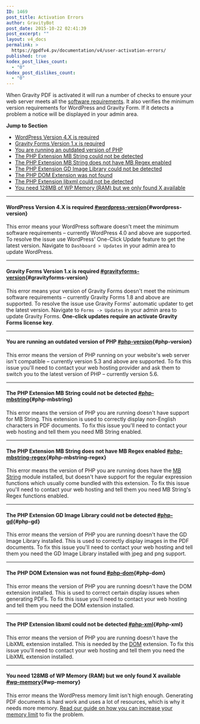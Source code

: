 ```yaml
---
ID: 1469
post_title: Activation Errors
author: GravityBot
post_date: 2015-10-22 02:41:39
post_excerpt: ""
layout: v4_docs
permalink: >
  https://gpdfv4.pv/documentation/v4/user-activation-errors/
published: true
kodex_post_likes_count:
  - "0"
kodex_post_dislikes_count:
  - "0"
---
```

When Gravity PDF is activated it will run a number of checks to ensure your web server meets all the [software requirements](#). It also verifies the minimum version requirements for WordPress and Gravity Form. If it detects a problem a notice will be displayed in your admin area. 

**Jump to Section**

* [WordPress Version 4.X is required](#wordpress-version)
* [Gravity Forms Version 1.x is required](#gravityforms-version)
* [You are running an outdated version of PHP](#php-version)
* [The PHP Extension MB String could not be detected](#php-mbstring)
* [The PHP Extension MB String does not have MB Regex enabled](#php-mbstring-regex)
* [The PHP Extension GD Image Library could not be detected](#php-gd)
* [The PHP DOM Extension was not found](#php-dom)
* [The PHP Extension libxml could not be detected](#php-xml)
* [You need 128MB of WP Memory (RAM) but we only found X available](#wp-memory)

---

#### WordPress Version 4.X is required [#wordpress-version](#wordpress-version){#wordpress-version}

This error means your WordPress software doesn't meet the minimum software requirements – currently WordPress 4.0 and above are supported. To resolve the issue use WordPress' One-Click Update feature to get the latest version. Navigate to `Dashboard > Updates` in your admin area to update WordPress.

---

#### Gravity Forms Version 1.x is required [#gravityforms-version](#gravityforms-version){#gravityforms-version}

This error means your version of Gravity Forms doesn't meet the minimum software requirements – currently Gravity Forms 1.8 and above are supported. To resolve the issue use Gravity Forms' automatic updater to get the latest version. Navigate to `Forms -> Updates` in your admin area to update Gravity Forms. **One-click updates require an activate Gravity Forms license key**.

---

#### You are running an outdated version of PHP [#php-version](#php-version){#php-version}

This error means the version of PHP running on your website's web server isn't compatible – currently version 5.3 and above are supported. To fix this issue you'll need to contact your web hosting provider and ask them to switch you to the latest version of PHP – currently version 5.6.

---

#### The PHP Extension MB String could not be detected [#php-mbstring](#php-mbstring){#php-mbstring}

This error means the version of PHP you are running doesn't have support for MB String. This extension is used to correctly display non-English characters in PDF documents. To fix this issue you'll need to contact your web hosting and tell them you need MB String enabled.

---

#### The PHP Extension MB String does not have MB Regex enabled [#php-mbstring-regex](#php-mbstring-regex){#php-mbstring-regex}

This error means the version of PHP you are running does have the [MB String](#php-mbstring) module installed, but doesn't have support for the regular expression functions which usually come bundled with this extension. To fix this issue you'll need to contact your web hosting and tell them you need MB String's Regex functions enabled.

---

#### The PHP Extension GD Image Library could not be detected [#php-gd](#php-gd){#php-gd}

This error means the version of PHP you are running doesn't have the GD Image Library installed. This is used to correctly display images in the PDF documents. To fix this issue you'll need to contact your web hosting and tell them you need the GD Image Library installed with jpeg and png support.

---

#### The PHP DOM Extension was not found [#php-dom](#php-dom){#php-dom}

This error means the version of PHP you are running doesn't have the DOM extension installed. This is used to correct certain display issues when generating PDFs. To fix this issue you'll need to contact your web hosting and tell them you need the DOM extension installed.

---

#### The PHP Extension libxml could not be detected [#php-xml](#php-xml){#php-xml}

This error means the version of PHP you are running doesn't have the LibXML extension installed. This is needed by the [DOM](#php-dom) extension. To fix this issue you'll need to contact your web hosting and tell them you need the LibXML extension installed.

---

#### You need 128MB of WP Memory (RAM) but we only found X available [#wp-memory](#wp-memory){#wp-memory}

This error means the WordPress memory limit isn't high enough. Generating PDF documents is hard work and uses a lot of resources, which is why it needs more memory. [Read our guide on how you can increase your memory limit](https://gpdfv4.pv/v4-docs/increasing-memory-limit/) to fix the problem.